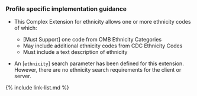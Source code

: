 
### Profile specific implementation guidance

- This Complex Extension for ethnicity allows one or more ethnicity codes of which:

  - [Must Support] one code from OMB Ethnicity Categories
  - May include additional ethnicity codes from CDC Ethnicity Codes
  - Must include a text description of ethnicity

- A<!-- [`race`]-->n [`ethnicity`]<!-- [`gender-identity`]--> search parameter has been defined for this extension.  However, there are no  <!--race-->ethnicity<!--gender-identity-->  search requirements for the client or server.

{% include link-list.md %}
